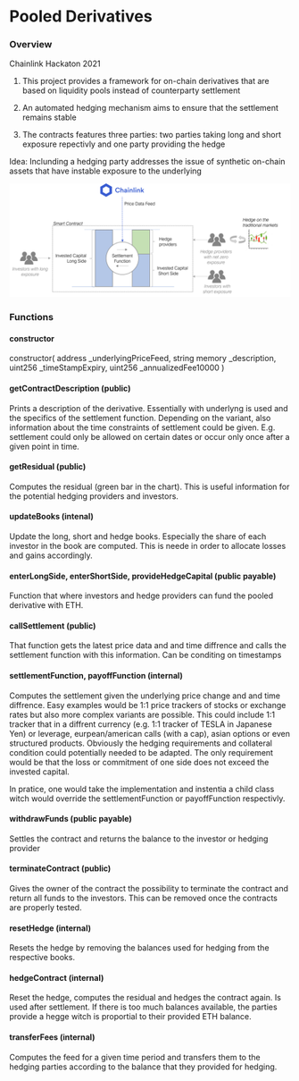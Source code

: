 # Pooled Derivatives

### Overview
Chainlink Hackaton 2021

1. This project provides a framework for on-chain derivatives that are based on liquidity pools instead of counterparty settlement

2. An automated hedging mechanism aims to ensure that the settlement remains stable

3. The contracts features three parties: two parties taking long and short exposure repectivly and one party providing the hedge

Idea: Inclunding a hedging party addresses the issue of synthetic on-chain assets that have instable exposure to the underlying

![Overview](./documentation/overview.png)

### Functions

#### constructor

constructor(
        address _underlyingPriceFeed,
        string memory _description,
        uint256 _timeStampExpiry,
        uint256 _annualizedFee10000
    )

#### getContractDescription (public)
Prints a description of the derivative. Essentially with underlyng is used and the specifics of the settlement function. Depending on the variant, also information about the time constraints of settlement could be given. E.g. settlement could only be allowed on certain dates or occur only once after a given point in time. 

#### getResidual (public)
Computes the residual (green bar in the chart). This is useful information for the potential hedging providers and investors. 

#### updateBooks (intenal)
Update the long, short and hedge books. Especially the share of each investor in the book are computed. This is neede in order to allocate losses and gains accordingly. 

#### enterLongSide, enterShortSide, provideHedgeCapital (public payable)
Function that where investors and hedge providers can fund the pooled derivative with ETH.

#### callSettlement (public)
That function gets the latest price data and and time diffrence and calls the settlement function with this information. Can be conditing on timestamps

#### settlementFunction, payoffFunction (internal)
Computes the settlement given the underlying price change and and time diffrence. Easy examples would be 1:1 price trackers of stocks or exchange rates but also more complex variants are possible. This could include 1:1 tracker that in a diffrent currency (e.g. 1:1 tracker of TESLA in Japanese Yen) or leverage, eurpean/american calls (with a cap), asian options or even structured products. Obviously the hedging requirements and collateral condition could potentially needed to be adapted. The only requirement would be that the loss or commitment of one side does not exceed the invested capital. 

In pratice, one would take the implementation and instentia a child class witch would override the settlementFunction or payoffFunction respectivly.

#### withdrawFunds (public payable)
Settles the contract and returns the balance to the investor or hedging provider

#### terminateContract (public)
Gives the owner of the contract the possibility to terminate the contract and return all funds to the investors. This can be removed once the contracts are properly tested. 

#### resetHedge (internal)
Resets the hedge by removing the balances used for hedging from the respective books.

#### hedgeContract (internal)
Reset the hedge, computes the residual and hedges the contract again. Is used after settlement. If there is too much balances available, the parties provide a hegge witch is proportial to their provided ETH balance. 

#### transferFees (internal)
Computes the feed for a given time period and transfers them to the hedging parties according to the balance that they provided for hedging. 
